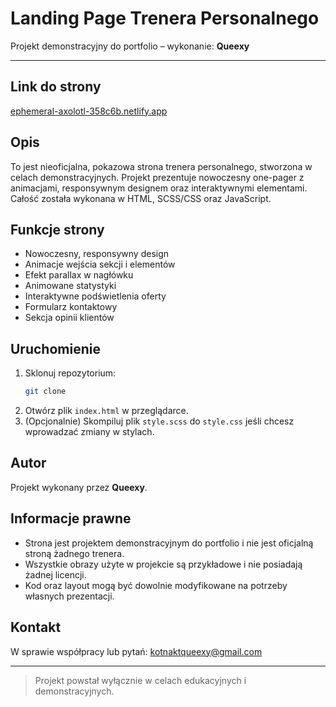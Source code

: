 # Landing Page Trenera Personalnego

Projekt demonstracyjny do portfolio – wykonanie: **Queexy**

---
## Link do strony

[ephemeral-axolotl-358c6b.netlify.app](https://ephemeral-axolotl-358c6b.netlify.app/)

## Opis

To jest nieoficjalna, pokazowa strona trenera personalnego, stworzona w celach demonstracyjnych. Projekt prezentuje nowoczesny one-pager z animacjami, responsywnym designem oraz interaktywnymi elementami. Całość została wykonana w HTML, SCSS/CSS oraz JavaScript.

## Funkcje strony
- Nowoczesny, responsywny design
- Animacje wejścia sekcji i elementów
- Efekt parallax w nagłówku
- Animowane statystyki
- Interaktywne podświetlenia oferty
- Formularz kontaktowy
- Sekcja opinii klientów

## Uruchomienie
1. Sklonuj repozytorium:
   ```bash
   git clone
   ```
2. Otwórz plik `index.html` w przeglądarce.
3. (Opcjonalnie) Skompiluj plik `style.scss` do `style.css` jeśli chcesz wprowadzać zmiany w stylach.

## Autor
Projekt wykonany przez **Queexy**.

## Informacje prawne
- Strona jest projektem demonstracyjnym do portfolio i nie jest oficjalną stroną żadnego trenera.
- Wszystkie obrazy użyte w projekcie są przykładowe i nie posiadają żadnej licencji.
- Kod oraz layout mogą być dowolnie modyfikowane na potrzeby własnych prezentacji.

## Kontakt
W sprawie współpracy lub pytań: kotnaktqueexy@gmail.com

---

> Projekt powstał wyłącznie w celach edukacyjnych i demonstracyjnych.
